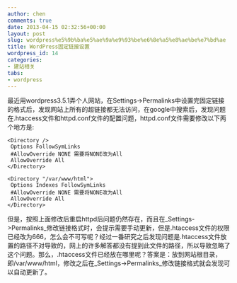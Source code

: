 ```yaml
---
author: chen
comments: true
date: 2013-04-15 02:32:56+00:00
layout: post
slug: wordpress%e5%9b%ba%e5%ae%9a%e9%93%be%e6%8e%a5%e8%ae%be%e7%bd%ae
title: WordPress固定链接设置
wordpress_id: 14
categories:
- 建站相关
tabs:
- wordpress
---
```


最近用wordpress3.5.1弄个人网站，在Settings->Permalinks中设置完固定链接的格式后，发现网站上所有的超链接都无法访问，在google中搜索后，发现问题在.htaccess文件和httpd.conf文件的配置问题，httpd.conf文件需要修改以下两个地方是:

    <Directory />
     Options FollowSymLinks
     #AllowOverride NONE 需要将NONE改为All
     AllowOverride All
    </Directory>

    <Directory "/var/www/html">
     Options Indexes FollowSymLinks
     #AllowOverride NONE 需要将NONE改为All
     AllowOverride All
    </Directory>

但是，按照上面修改后重启httpd后问题仍然存在，而且在_Settings->Permalinks_修改链接格式时，会提示需要手动更新，但是.htaccess文件的权限已经改为666，怎么会不可写呢？经过一番研究之后发现问题是.htaccess文件放置的路径不对导致的，网上的许多解答都没有提到此文件的路径，所以导致忽略了这个问题。那么，.htaccess文件已经放在哪里呢？答案是：放到网站根目录，即/var/www/html，修改之后在_Settings->Permalinks_修改链接格式就会发现可以自动更新了。<!-- more -->
